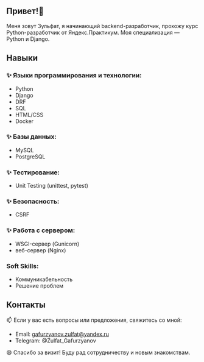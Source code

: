 ## Привет!👋

Меня зовут Зульфат, я начинающий backend-разработчик, прохожу курс Python-разработчик от Яндекс.Практикум. Моя специализация — Python и Django.

## Навыки

### ✨ Языки программирования и технологии:
   - Python
   - Django
   - DRF
   - SQL
   - HTML/CSS
   - Docker

### ✨ Базы данных:
   - MySQL
   - PostgreSQL

### ✨ Тестирование:
   - Unit Testing (unittest, pytest)

### ✨ Безопасность:
   - CSRF

### ✨ Работа с сервером:
   - WSGI-сервер (Gunicorn)
   - веб-сервер (Nginx)

### Soft Skills:
   - Коммуникабельность
   - Решение проблем

## Контакты

   📫 Если у вас есть вопросы или предложения, свяжитесь со мной:
   - Email: gafurzyanov.zulfat@yandex.ru
   - Telegram: @Zulfat_Gafurzyanov

   😄 Спасибо за визит! Буду рад сотрудничеству и новым знакомствам.
<!--
**Zulfat-Gafurzyanov/Zulfat-Gafurzyanov** is a ✨ _special_ ✨ repository because its `README.md` (this file) appears on your GitHub profile.

Here are some ideas to get you started:

- 🔭 I’m currently working on ...
- 🌱 I’m currently learning ...
- 👯 I’m looking to collaborate on ...
- 🤔 I’m looking for help with ...
- 💬 Ask me about ...
- 📫 How to reach me: ...
- 😄 Pronouns: ...
- ⚡ Fun fact: ...
-->

